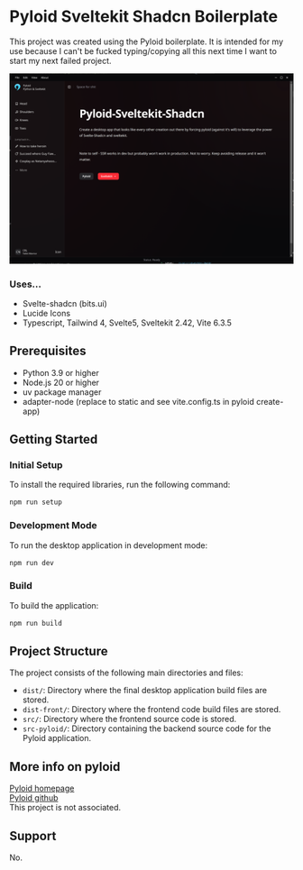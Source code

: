 # Pyloid Sveltekit Shadcn Boilerplate

This project was created using the Pyloid boilerplate.
It is intended for my use because I can't be fucked typing/copying all this next time I want to start my next failed project.

![Alt text](static/example/example.png?raw=true "Example")

### Uses...

- Svelte-shadcn (bits.ui)
- Lucide Icons
- Typescript, Tailwind 4, Svelte5, Sveltekit 2.42, Vite 6.3.5

## Prerequisites

- Python 3.9 or higher
- Node.js 20 or higher
- uv package manager
- adapter-node (replace to static and see vite.config.ts in pyloid create-app)

## Getting Started

### Initial Setup

To install the required libraries, run the following command:

```bash
npm run setup
```

### Development Mode

To run the desktop application in development mode:

```bash
npm run dev
```

### Build

To build the application:

```bash
npm run build
```

## Project Structure

The project consists of the following main directories and files:

- `dist/`: Directory where the final desktop application build files are stored.
- `dist-front/`: Directory where the frontend code build files are stored.
- `src/`: Directory where the frontend source code is stored.
- `src-pyloid/`: Directory containing the backend source code for the Pyloid application.

## More info on pyloid
[Pyloid homepage](https://pyloid.com/)<br/>
[Pyloid github](https://github.com/pyloid/pyloid)<br/>
This project is not associated.

## Support

No.
